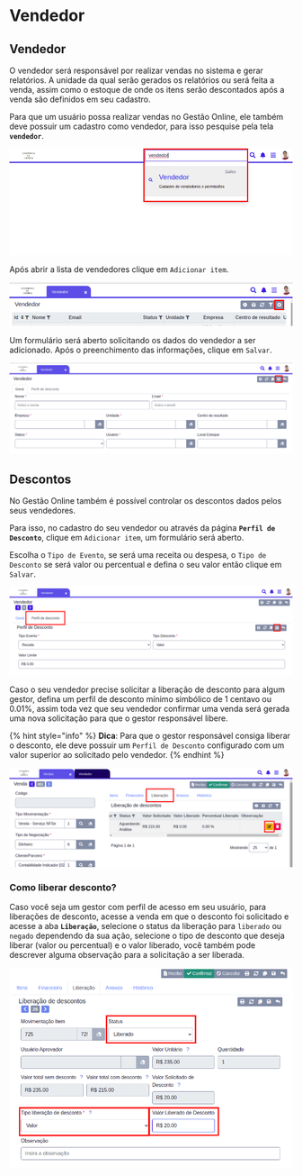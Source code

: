 # Vendedor

## Vendedor

O vendedor será responsável por realizar vendas no sistema e gerar relatórios. A unidade da qual serão gerados os relatórios ou será feita a venda, assim como o estoque de onde os itens serão descontados após a venda são definidos em seu cadastro.

Para que um usuário possa realizar vendas no Gestão Online, ele também deve possuir um cadastro como vendedor, para isso pesquise pela tela **`vendedor`**.

![Gerar Boleto](../../.gitbook/assets/1_vendedor.png)

Após abrir a lista de vendedores clique em `Adicionar item`.

![Gerar Boleto](../../.gitbook/assets/2_vendedor.png)

Um formulário será aberto solicitando os dados do vendedor a ser adicionado. Após o preenchimento das informações, clique em `Salvar`.

![Gerar Boleto](../../.gitbook/assets/3_vendedor.png)

## Descontos

No Gestão Online também é possível controlar os descontos dados pelos seus vendedores.

Para isso, no cadastro do seu vendedor ou através da página **`Perfil de Desconto`**, clique em `Adicionar item`, um formulário será aberto.

Escolha o `Tipo de Evento`, se será uma receita ou despesa, o `Tipo de Desconto` se será valor ou percentual e defina o seu valor então clique em `Salvar`.

![Cadastrar perfil de desconto](../../.gitbook/assets/4_vendedor.png)

Caso o seu vendedor precise solicitar a liberação de desconto para algum gestor, defina um perfil de desconto mínimo simbólico de 1 centavo ou 0.01%, assim toda vez que seu vendedor confirmar uma venda será gerada uma nova solicitação para que o gestor responsável libere.

{% hint style="info" %}
**Dica**: Para que o gestor responsável consiga liberar o desconto, ele deve possuir um `Perfil de Desconto` configurado com um valor superior ao solicitado pelo vendedor.
{% endhint %}

![Cadastrar perfil de desconto](../../.gitbook/assets/5_vendedor.png)

### Como liberar desconto?

Caso você seja um gestor com perfil de acesso em seu usuário, para liberações de desconto, acesse a venda em que o desconto foi solicitado e acesse a aba **`Liberação`**, selecione o status da liberação para `liberado` ou `negado` dependendo da sua ação, selecione o tipo de desconto que deseja liberar \(valor ou percentual\) e o valor liberado, você também pode descrever alguma observação para a solicitação a ser liberada.

![Cadastrar perfil de desconto](../../.gitbook/assets/6_vendedor.png)

